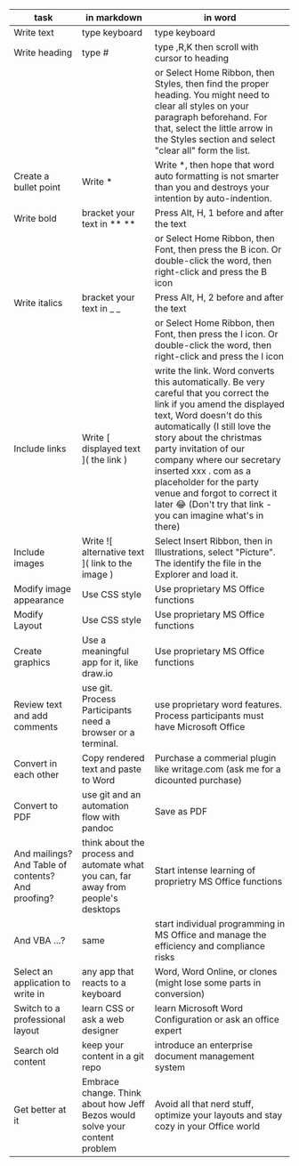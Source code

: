 |task | in markdown | in word |
|---|---|---|
| Write text | type keyboard | type keyboard |
| Write heading | type # | type <alt>,R,K then scroll with cursor to heading |
| | | or Select Home Ribbon, then Styles, then find the proper heading. You might need to clear all styles on your paragraph beforehand. For that, select the little arrow in the Styles section and select "clear all" form the list.|
| Create a bullet point | Write * | Write *, then hope that word auto formatting is not smarter than you and destroys your intention by auto-indention. |
| Write bold | bracket your text in ** ** | Press Alt, H, 1 before and after the text |
| | | or Select Home Ribbon, then Font, then press the B icon. Or double-click the word, then right-click and press the B icon |
| Write italics | bracket your text in _ _ | Press Alt, H, 2 before and after the text |
| | | or Select Home Ribbon, then Font, then press the I icon. Or double-click the word, then right-click and press the I icon |
| Include links | Write [ displayed text ]( the link )  | write the link. Word converts this automatically. Be very careful that you correct the link if you amend the displayed text, Word doesn't do this automatically (I still love the story about the christmas party invitation of our company where our secretary inserted xxx . com as a placeholder for the party venue and forgot to correct it later 😂 (Don't try that link - you can imagine what's in there) |
| Include images | Write ![ alternative text ]( link to the image ) | Select Insert Ribbon, then in Illustrations, select "Picture". The identify the file in the Explorer and load it. |
| Modify image appearance | Use CSS style | Use proprietary MS Office functions |
| Modify Layout | Use CSS style | Use proprietary MS Office functions |
| Create graphics | Use a meaningful app for it, like draw.io | Use proprietary MS Office functions |
| Review text and add comments | use git. Process Participants need a browser or a terminal. | use proprietary word features. Process participants must have Microsoft Office |
| Convert in each other | Copy rendered text and paste to Word | Purchase a commerial plugin like writage.com (ask me for a dicounted purchase) |
| Convert to PDF | use git and an automation flow with pandoc | Save as PDF |
| And mailings? And Table of contents? And proofing? | think about the process and automate what you can, far away from people's desktops | Start intense learning of proprietry MS Office functions |
| And VBA ...? | same | start individual programming in MS Office and manage the efficiency and compliance risks |
| Select an application to write in | any app that reacts to a keyboard | Word, Word Online, or clones (might lose some parts in conversion) |
| Switch to a professional layout | learn CSS or ask a web designer | learn Microsoft Word Configuration or ask an office expert |
| Search old content | keep your content in a git repo | introduce an enterprise document management system |
| Get better at it | Embrace change. Think about how Jeff Bezos would solve your content problem | Avoid all that nerd stuff, optimize your layouts and stay cozy in your Office world | 